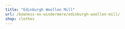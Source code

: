 ```yaml
---
title: "Edinburgh Woollen Mill"
url: /bowness-on-windermere/edinburgh-woollen-mill/
shop: clothes
---
```

